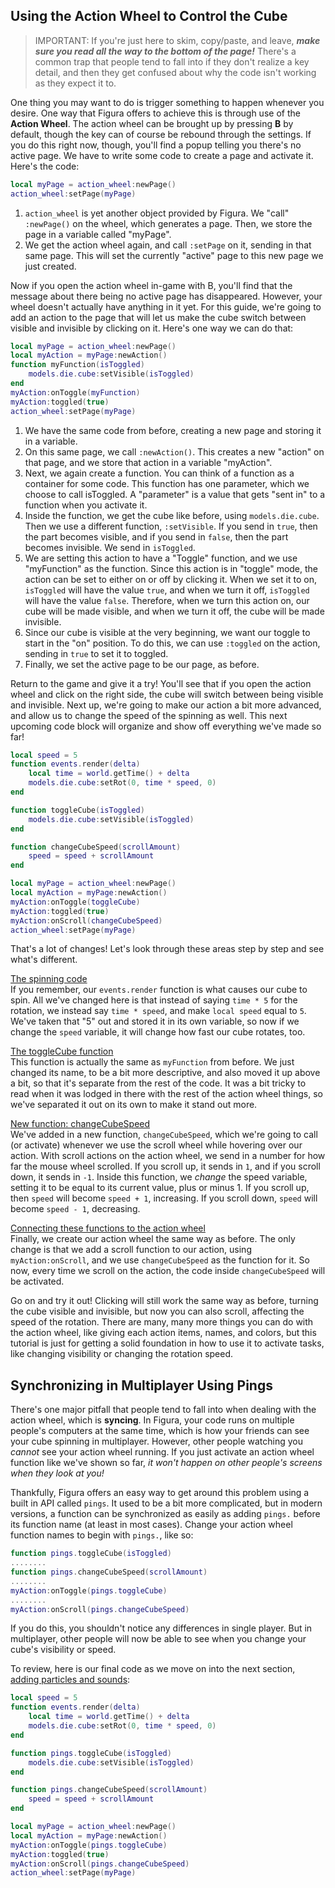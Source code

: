 ## Using the Action Wheel to Control the Cube

> IMPORTANT: If you're just here to skim, copy/paste, and leave, ***make sure you read all the way to the bottom of the page!*** There's a common trap that people tend to fall into if they don't realize a key detail, and then they get confused about why the code isn't working as they expect it to.

One thing you may want to do is trigger something to happen whenever you desire. One way that Figura offers to achieve this is through use of the **Action Wheel**. The action wheel can be brought up by pressing **B** by default, though the key can of course be rebound through the settings. If you do this right now, though, you'll find a popup telling you there's no active page. We have to write some code to create a page and activate it. Here's the code:

```lua
local myPage = action_wheel:newPage()
action_wheel:setPage(myPage)
```

1. `action_wheel` is yet another object provided by Figura. We "call" `:newPage()` on the wheel, which generates a page. Then, we store the page in a variable called "myPage".
2. We get the action wheel again, and call `:setPage` on it, sending in that same page. This will set the currently "active" page to this new page we just created.

Now if you open the action wheel in-game with B, you'll find that the message about there being no active page has disappeared. However, your wheel doesn't actually have anything in it yet. For this guide, we're going to add an action to the page that will let us make the cube switch between visible and invisible by clicking on it. Here's one way we can do that:

```lua
local myPage = action_wheel:newPage()
local myAction = myPage:newAction()
function myFunction(isToggled)
    models.die.cube:setVisible(isToggled)
end
myAction:onToggle(myFunction)
myAction:toggled(true)
action_wheel:setPage(myPage)
```

1. We have the same code from before, creating a new page and storing it in a variable.
2. On this same page, we call `:newAction()`. This creates a new "action" on that page, and we store that action in a variable "myAction".
3. Next, we again create a function. You can think of a function as a container for some code. This function has one parameter, which we choose to call isToggled. A "parameter" is a value that gets "sent in" to a function when you activate it.
4. Inside the function, we get the cube like before, using `models.die.cube`. Then we use a different function, `:setVisible`. If you send in `true`, then the part becomes visible, and if you send in `false`, then the part becomes invisible. We send in `isToggled`.
5. We are setting this action to have a "Toggle" function, and we use "myFunction" as the function. Since this action is in "toggle" mode, the action can be set to either on or off by clicking it. When we set it to on, `isToggled` will have the value `true`, and when we turn it off, `isToggled` will have the value `false`. Therefore, when we turn this action on, our cube will be made visible, and when we turn it off, the cube will be made invisible.
6. Since our cube is visible at the very beginning, we want our toggle to start in the "on" position. To do this, we can use `:toggled` on the action, sending in `true` to set it to toggled.
7. Finally, we set the active page to be our page, as before.

Return to the game and give it a try! You'll see that if you open the action wheel and click on the right side, the cube will switch between being visible and invisible. Next up, we're going to make our action a bit more advanced, and allow us to change the speed of the spinning as well. This next upcoming code block will organize and show off everything we've made so far!

```lua
local speed = 5
function events.render(delta)
	local time = world.getTime() + delta
	models.die.cube:setRot(0, time * speed, 0)
end

function toggleCube(isToggled)
	models.die.cube:setVisible(isToggled)
end

function changeCubeSpeed(scrollAmount)
	speed = speed + scrollAmount
end

local myPage = action_wheel:newPage()
local myAction = myPage:newAction()
myAction:onToggle(toggleCube)
myAction:toggled(true)
myAction:onScroll(changeCubeSpeed)
action_wheel:setPage(myPage)
```

That's a lot of changes! Let's look through these areas step by step and see what's different.

<u>The spinning code</u><br />
If you remember, our `events.render` function is what causes our cube to spin. All we've changed here is that instead of saying `time * 5` for the rotation, we instead say `time * speed`, and make `local speed` equal to `5`. We've taken that "5" out and stored it in its own variable, so now if we change the `speed` variable, it will change how fast our cube rotates, too.

<u>The toggleCube function</u><br />
This function is actually the same as `myFunction` from before. We just changed its name, to be a bit more descriptive, and also moved it up above a bit, so that it's separate from the rest of the code. It was a bit tricky to read when it was lodged in there with the rest of the action wheel things, so we've separated it out on its own to make it stand out more.

<u>New function: changeCubeSpeed</u><br />
We've added in a new function, `changeCubeSpeed`, which we're going to call (or activate) whenever we use the scroll wheel while hovering over our action. With scroll actions on the action wheel, we send in a number for how far the mouse wheel scrolled. If you scroll up, it sends in `1`, and if you scroll down, it sends in `-1`. Inside this function, we *change* the speed variable, setting it to be equal to its current value, plus or minus 1. If you scroll up, then `speed` will become `speed + 1`, increasing. If you scroll down, `speed` will become `speed - 1`, decreasing.

<u>Connecting these functions to the action wheel</u><br />
Finally, we create our action wheel the same way as before. The only change is that we add a scroll function to our action, using `myAction:onScroll`, and we use `changeCubeSpeed` as the function for it. So now, every time we scroll on the action, the code inside `changeCubeSpeed` will be activated.

Go on and try it out! Clicking will still work the same way as before, turning the cube visible and invisible, but now you can also scroll, affecting the speed of the rotation. There are many, many more things you can do with the action wheel, like giving each action items, names, and colors, but this tutorial is just for getting a solid foundation in how to use it to activate tasks, like changing visibility or changing the rotation speed.

## Synchronizing in Multiplayer Using Pings

There's one major pitfall that people tend to fall into when dealing with the action wheel, which is **syncing**. In Figura, your code runs on multiple people's computers at the same time, which is how your friends can see your cube spinning in multiplayer. However, other people watching you *cannot* see your action wheel running. If you just activate an action wheel function like we've shown so far, *it won't happen on other people's screens when they look at you!*

Thankfully, Figura offers an easy way to get around this problem using a built in API called `pings`. It used to be a bit more complicated, but in modern versions, a function can be synchronized as easily as adding `pings.` before its function name (at least in most cases). Change your action wheel function names to begin with `pings.`, like so:

```lua
function pings.toggleCube(isToggled)
........
function pings.changeCubeSpeed(scrollAmount)
........
myAction:onToggle(pings.toggleCube)
........
myAction:onScroll(pings.changeCubeSpeed)
```

If you do this, you shouldn't notice any differences in single player. But in multiplayer, other people will now be able to see when you change your cube's visibility or speed.

To review, here is our final code as we move on into the next section, [adding particles and sounds](p6_particles_sounds.md):

```lua
local speed = 5
function events.render(delta)
	local time = world.getTime() + delta
	models.die.cube:setRot(0, time * speed, 0)
end

function pings.toggleCube(isToggled)
	models.die.cube:setVisible(isToggled)
end

function pings.changeCubeSpeed(scrollAmount)
	speed = speed + scrollAmount
end

local myPage = action_wheel:newPage()
local myAction = myPage:newAction()
myAction:onToggle(pings.toggleCube)
myAction:toggled(true)
myAction:onScroll(pings.changeCubeSpeed)
action_wheel:setPage(myPage)
```
